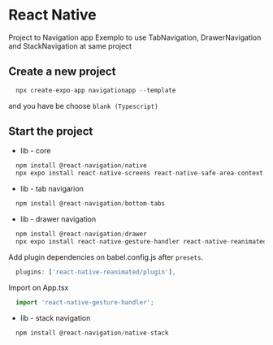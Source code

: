 # React Native

Project to Navigation app
Exemplo to use TabNavigation, DrawerNavigation and StackNavigation at same project


## Create a new project

```js
  npx create-expo-app navigationapp --template
```
and you have be choose `blank (Typescript)`


## Start the project

* lib - core
```js
  npm install @react-navigation/native
  npx expo install react-native-screens react-native-safe-area-context

```


* lib - tab navigarion
```js
  npm install @react-navigation/bottom-tabs
```


* lib - drawer navigation
```js
  npm install @react-navigation/drawer
  npx expo install react-native-gesture-handler react-native-reanimated
```


Add plugin dependencies on babel.config.js after `presets`.
```js
  plugins: ['react-native-reanimated/plugin'],
```


Import on App.tsx
```js
  import 'react-native-gesture-handler';
```


* lib - stack navigation
```js
  npm install @react-navigation/native-stack
```